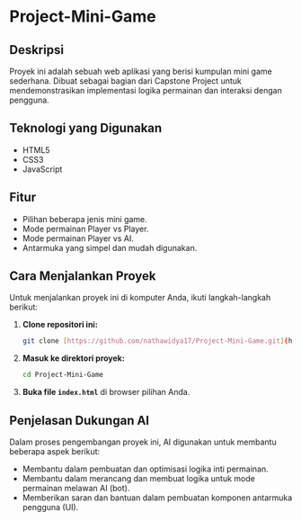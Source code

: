 # Project-Mini-Game

## Deskripsi
Proyek ini adalah sebuah web aplikasi yang berisi kumpulan mini game sederhana. Dibuat sebagai bagian dari Capstone Project untuk mendemonstrasikan implementasi logika permainan dan interaksi dengan pengguna.

## Teknologi yang Digunakan
- HTML5
- CSS3
- JavaScript

## Fitur
- Pilihan beberapa jenis mini game.
- Mode permainan Player vs Player.
- Mode permainan Player vs AI.
- Antarmuka yang simpel dan mudah digunakan.

## Cara Menjalankan Proyek
Untuk menjalankan proyek ini di komputer Anda, ikuti langkah-langkah berikut:

1.  **Clone repositori ini:**
    ```bash
    git clone [https://github.com/nathawidya17/Project-Mini-Game.git](https://github.com/nathawidya17/Project-Mini-Game.git)
    ```
2.  **Masuk ke direktori proyek:**
    ```bash
    cd Project-Mini-Game
    ```
3.  **Buka file `index.html`** di browser pilihan Anda.

## Penjelasan Dukungan AI
Dalam proses pengembangan proyek ini, AI digunakan untuk membantu beberapa aspek berikut:
- Membantu dalam pembuatan dan optimisasi logika inti permainan.
- Membantu dalam merancang dan membuat logika untuk mode permainan melawan AI (bot).
- Memberikan saran dan bantuan dalam pembuatan komponen antarmuka pengguna (UI).
